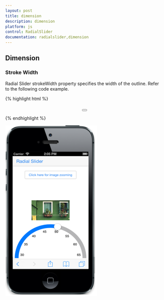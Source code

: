 ```yaml
---
layout: post
title: dimension
description: dimension
platform: js
control: RadialSlider
documentation: radialslider,dimension
---
```


## Dimension

### Stroke Width

Radial Slider strokeWidth property specifies the width of the outline. Refer to the following code example.

{% highlight html %}

<div class="radialslider default control">
        <div style="text-align: center">
            <button id="targetButton" data-role="ejmbutton" data-ej-touchend="radialslideropen" data-ej-text="Click here for image zooming"></button>
        </div>
    </div>
    <div id="defaultradialslider" data-role="ejmradialslider" data-ej-strokewidth="15" data-ej-autoopen="false" data-ej-position="bottomcenter" data-ej-change="sliderchange" data-ej-slide="sliderchange" data-ej-radius="150" data-ej-ticks="[30,35,40,45,50,55,60,65]" data-ej-value="50"></div>
    <div id="imagezoom">
    </div>


{% endhighlight %}

![](dimension_images\stroke-width_img1.png)

